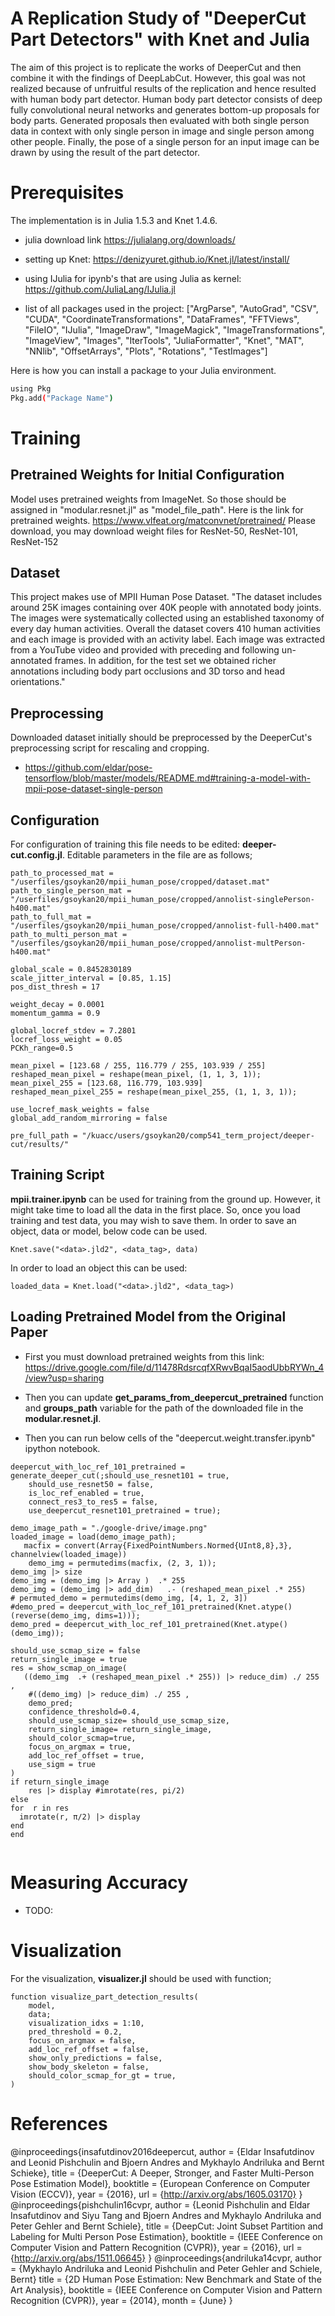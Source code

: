 # A Replication Study of "DeeperCut Part Detectors" with Knet and Julia

The aim of this project is to replicate the works of DeeperCut and then combine it with the findings of DeepLabCut. However, this goal was not realized because of unfruitful results of the replication and hence resulted with human body part detector. Human body part detector consists of deep fully convolutional neural networks and generates bottom-up proposals for body parts. Generated proposals then evaluated with both single person data in context with only single person in image and single person among other people. Finally, the pose of a single person for an input image can be drawn by using the result of the part detector. 

# Prerequisites

The implementation is in Julia 1.5.3 and Knet 1.4.6. 

- julia download link https://julialang.org/downloads/
- setting up Knet: https://denizyuret.github.io/Knet.jl/latest/install/
- using IJulia for ipynb's that are using Julia as kernel: https://github.com/JuliaLang/IJulia.jl

- list of all packages used in the project: ["ArgParse", "AutoGrad", "CSV", "CUDA", "CoordinateTransformations", "DataFrames", "FFTViews", "FileIO", "IJulia", "ImageDraw", "ImageMagick", "ImageTransformations", "ImageView", "Images", "IterTools", "JuliaFormatter", "Knet", "MAT", "NNlib", "OffsetArrays", "Plots", "Rotations", "TestImages"]

Here is how you can install a package to your Julia environment.
```bash
using Pkg
Pkg.add("Package Name")
```
# Training

## Pretrained Weights for Initial Configuration

Model uses pretrained weights from ImageNet. So those should be assigned in "modular.resnet.jl" as "model_file_path".
Here is the link for pretrained weights. https://www.vlfeat.org/matconvnet/pretrained/
Please download, you may download weight files for ResNet-50, ResNet-101, ResNet-152

## Dataset 

This project makes use of MPII Human Pose Dataset. "The dataset includes around 25K images containing over 40K people with annotated body joints. The images were systematically collected using an established taxonomy of every day human activities. Overall the dataset covers 410 human activities and each image is provided with an activity label. Each image was extracted from a YouTube video and provided with preceding and following un-annotated frames. In addition, for the test set we obtained richer annotations including body part occlusions and 3D torso and head orientations."

## Preprocessing

Downloaded dataset initially should be preprocessed by the DeeperCut's preprocessing script for rescaling and cropping.
- https://github.com/eldar/pose-tensorflow/blob/master/models/README.md#training-a-model-with-mpii-pose-dataset-single-person 

## Configuration

For configuration of training this file needs to be edited: **deeper-cut.config.jl**.
Editable parameters in the file are as follows;

```
path_to_processed_mat = "/userfiles/gsoykan20/mpii_human_pose/cropped/dataset.mat"
path_to_single_person_mat = "/userfiles/gsoykan20/mpii_human_pose/cropped/annolist-singlePerson-h400.mat"
path_to_full_mat = "/userfiles/gsoykan20/mpii_human_pose/cropped/annolist-full-h400.mat"
path_to_multi_person_mat = "/userfiles/gsoykan20/mpii_human_pose/cropped/annolist-multPerson-h400.mat"

global_scale = 0.8452830189
scale_jitter_interval = [0.85, 1.15]
pos_dist_thresh = 17

weight_decay = 0.0001
momentum_gamma = 0.9

global_locref_stdev = 7.2801
locref_loss_weight = 0.05
PCKh_range=0.5

mean_pixel = [123.68 / 255, 116.779 / 255, 103.939 / 255]
reshaped_mean_pixel = reshape(mean_pixel, (1, 1, 3, 1));
mean_pixel_255 = [123.68, 116.779, 103.939]
reshaped_mean_pixel_255 = reshape(mean_pixel_255, (1, 1, 3, 1));

use_locref_mask_weights = false
global_add_random_mirroring = false

pre_full_path = "/kuacc/users/gsoykan20/comp541_term_project/deeper-cut/results/"
```

## Training Script

**mpii.trainer.ipynb** can be used for training from the ground up. However, it might take time to load all the data in the first place. So, once you load training and test data, you may wish to save them. In order to save an object, data or model,  below code can be used. 

```
Knet.save("<data>.jld2", <data_tag>, data)
```
In order to load an object this can be used:
```
loaded_data = Knet.load("<data>.jld2", <data_tag>)
```
## Loading Pretrained Model from the Original Paper

- First you must download pretrained weights from this link: https://drive.google.com/file/d/11478RdsrcqfXRwvBqaI5aodUbbRYWn_4/view?usp=sharing

- Then you can update **get_params_from_deepercut_pretrained** function and **groups_path** variable for the path of the downloaded file in the **modular.resnet.jl**.

- Then you can run below cells of the "deepercut.weight.transfer.ipynb" ipython notebook. 

```
deepercut_with_loc_ref_101_pretrained = generate_deeper_cut(;should_use_resnet101 = true,
    should_use_resnet50 = false,
    is_loc_ref_enabled = true,
    connect_res3_to_res5 = false,
    use_deepercut_resnet101_pretrained = true);
```
```    
demo_image_path = "./google-drive/image.png"
loaded_image = load(demo_image_path);
   macfix = convert(Array{FixedPointNumbers.Normed{UInt8,8},3}, channelview(loaded_image))
    demo_img = permutedims(macfix, (2, 3, 1));
demo_img |> size
demo_img = (demo_img |> Array )  .* 255
demo_img = (demo_img |> add_dim)   .- (reshaped_mean_pixel .* 255)
# permuted_demo = permutedims(demo_img, [4, 1, 2, 3])
#demo_pred = deepercut_with_loc_ref_101_pretrained(Knet.atype()(reverse(demo_img, dims=1)));
demo_pred = deepercut_with_loc_ref_101_pretrained(Knet.atype()(demo_img));
```
```
should_use_scmap_size = false
return_single_image = true
res = show_scmap_on_image(
   ((demo_img  .+ (reshaped_mean_pixel .* 255)) |> reduce_dim) ./ 255 ,
    #((demo_img) |> reduce_dim) ./ 255 ,
    demo_pred;
    confidence_threshold=0.4,
    should_use_scmap_size= should_use_scmap_size,
    return_single_image= return_single_image,
    should_color_scmap=true,
    focus_on_argmax = true,
    add_loc_ref_offset = true,
    use_sigm = true
)
if return_single_image
    res |> display #imrotate(res, pi/2)
else    
for  r in res
  imrotate(r, π/2) |> display
end
end
    
```

# Measuring Accuracy

- TODO: 

# Visualization

For the visualization, **visualizer.jl** should be used with function;

```
function visualize_part_detection_results(
    model,
    data;
    visualization_idxs = 1:10,
    pred_threshold = 0.2,
    focus_on_argmax = false,
    add_loc_ref_offset = false,
    show_only_predictions = false,
    show_body_skeleton = false,
    should_color_scmap_for_gt = true,
)
```
 
# References

@inproceedings{insafutdinov2016deepercut,
	author = {Eldar Insafutdinov and Leonid Pishchulin and Bjoern Andres and Mykhaylo Andriluka and Bernt Schieke},
	title = {DeeperCut: A Deeper, Stronger, and Faster Multi-Person Pose Estimation Model},
	booktitle = {European Conference on Computer Vision (ECCV)},
	year = {2016},
	url = {http://arxiv.org/abs/1605.03170}
    }
@inproceedings{pishchulin16cvpr,
	author = {Leonid Pishchulin and Eldar Insafutdinov and Siyu Tang and Bjoern Andres and Mykhaylo Andriluka and Peter Gehler and Bernt Schiele},
	title = {DeepCut: Joint Subset Partition and Labeling for Multi Person Pose Estimation},
	booktitle = {IEEE Conference on Computer Vision and Pattern Recognition (CVPR)},
	year = {2016},
	url = {http://arxiv.org/abs/1511.06645}
}
@inproceedings{andriluka14cvpr,
               author = {Mykhaylo Andriluka and Leonid Pishchulin and Peter Gehler and Schiele, Bernt}
               title = {2D Human Pose Estimation: New Benchmark and State of the Art Analysis},
               booktitle = {IEEE Conference on Computer Vision and Pattern Recognition (CVPR)},
               year = {2014},
               month = {June}
}
